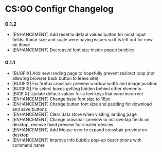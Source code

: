 # CS:GO Configr Changelog

### 0.1.2

* [ENHANCEMENT] Add reset to defaul values button for most input fields. Radar size and scale were having issues so it is left out for now on those
* [ENHANCEMENT] Decreased font size inside popup bubbles

### 0.1.1

* [BUGFIX] Add new landing page to hopefully prevent redirect loop (not allowing browser back button to leave site)
* [BUGFIX] Fix firefox crosshair preview window width and image position
* [BUGFIX] Fix select boxes getting hidden behind other elements
* [BIGFIX] Update default values for a few keys that were incorrect
* [ENHANCEMENT] Change base font size to 16px
* [ENHANCEMENT] Change button font size and padding for download and save buttons
* [ENHANCEMENT] Clear data store when visiting landing page
* [ENHANCEMENT] Change crosshair preview to not overlap fields on desktop, remove fixed preview for smaller devices
* [ENHANCEMENT] Add Mouse over to expand crosshair preview on desktop
* [ENHANCEMENT] Improve info bubble pop-up descriptions with command name
